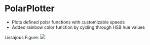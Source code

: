 # PolarPlotter

- Plots defined polar functions with customizable speeds
- Added rainbow color function by cycling through HSB hue values

Lissajous Figure:
![](https://i.imgur.com/6zg09dO.gif)

